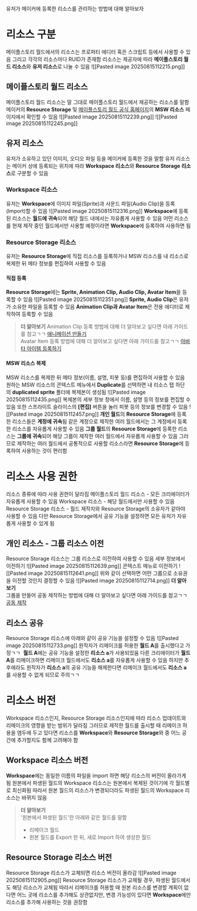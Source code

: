 유저가 메이커에 등록한 리소스를 관리하는 방법에 대해 알아보자

# 리소스 구분
메이플스토리 월드에서의 리소스는 프로퍼티 에디터 혹은 스크립트 등에서 사용할 수 있음 
그리고 각각의 리소스마다 RUID가 존재함
리소스는 제공자에 따라 **메이플스토리 월드 리소스**와 **유저 리소스**로 나눌 수 있음
![[Pasted image 20250815112215.png]]

## 메이플스토리 월드 리소스
메이플스토리 월드 리소스는 말 그대로 메이플스토리 월드에서 제공하는 리소스를 말함
메이커의 **Resource Storage** 및 [메이플스토리 월드 공식 홈페이지](https://maplestoryworlds.nexon.com/)의 **MSW 리소스** 페이지에서 확인할 수 있음
![[Pasted image 20250815112239.png]]
![[Pasted image 20250815112245.png]]

## 유저 리소스
유저가 소유하고 있던 이미지, 오디오 파일 등을 메이커에 등록한 것을 말함 
유저 리소스는 메이커 상에 등록되는 위치에 따라 **Workspace 리소스**와 **Resource Storage 리소스**로 구분할 수 있음

### Workspace 리소스
유저는 **Workspace**에 이미지 파일(Sprite)과 사운드 파일(Audio Clip)을 등록(Import)할 수 있음
![[Pasted image 20250815112316.png]]
**Workspace**에 등록된 리소스는 **월드에 귀속**되어 해당 월드 내에서는 자유롭게 사용할 수 있음
어떤 리소스를 현재 제작 중인 월드에서만 사용할 예정이라면 **Workspace**에 등록하여 사용하면 됨

### Resource Storage 리소스
유저는 **Resource Storage**에 직접 리소스를 등록하거나 MSW 리소스를 내 리소스로 복제한 뒤 메타 정보를 편집하여 사용할 수 있음

#### 직접 등록
**Resource Storage**에는 **Sprite, Animation Clip, Audio Clip, Avatar Item**을 등록할 수 있음
![[Pasted image 20250815112351.png]]
**Sprite, Audio Clip**은 유저가 소유한 파일을 등록할 수 있음
**Animation Clip과 Avatar Item**은 전용 에디터로 제작하여 등록할 수 있음
> **더 알아보기** 
> Animation Clip 등록 방법에 대해 더 알아보고 싶다면 아래 가이드를 참고ㄱㄱ
> [애니메이션 만들기](https://maplestoryworlds-creators.nexon.com/docs/?postId=595)  
> Avatar Item 등록 방법에 대해 더 알아보고 싶다면 아래 가이드를 참고ㄱㄱ
> [아바타 아이템 등록하기](https://maplestoryworlds-creators.nexon.com/docs/?postId=590)

#### MSW 리소스 복제
MSW 리소스를 복제한 뒤 메타 정보(이름, 설명, 피봇 등)를 편집하여 사용할 수 있음
원하는 MSW 리소스의 콘텍스트 메뉴에서 **Duplicate**를 선택하면 내 리소스 탭 하단의 **duplicated sprite** 폴더에 복제본이 생성됨
![[Pasted image 20250815112435.png]]
복제본의 세부 정보 창에서 이름, 설명 등의 정보를 편집할 수 있음
또한 스프라이트 슬라이스의 **[편집]** 버튼을 눌러 피봇 등의 정보를 변경할 수 있음
![[Pasted image 20250815112457.png]]
**개인 월드**의 **Resource Storage**에 등록한 리소스들은 **계정에 귀속**됨
같은 계정으로 제작한 여러 월드에서는 그 계정에서 등록한 리소스를 자유롭게 사용할 수 있음
**그룹 월드**의 **Resource Storage**에 등록한 리소스는 **그룹에 귀속**되어 해당 그룹이 제작한 여러 월드에서 자유롭게 사용할 수 있음
그러므로 제작하는 여러 월드에서 공통적으로 사용할 리소스라면 **Resource Storage**에 등록하여 사용하는 것이 편리함

# 리소스 사용 권한
리소스 종류에 따라 사용 권한이 달라짐
메이플스토리 월드 리소스 - 모든 크리에이터가 자유롭게 사용할 수 있음
Workspace 리소스 - 해당 월드에서만 사용할 수 있음
Resource Storage 리소스 - 월드 제작자와 Resource Storage의 소유자가 같아야 사용할 수 있음
    다만 Resource Storage에서 공유 기능을 설정하면 모든 유저가 자유롭게 사용할 수 있게 됨

## 개인 리소스 - 그룹 리소스 이전
Resource Storage 리소스는 그룹 리소스로 이전하여 사용할 수 있음
세부 정보에서 이전하기
![[Pasted image 20250815112639.png]]
콘텍스트 메뉴로 이전하기
![[Pasted image 20250815112641.png]]
위와 같이 선택하면 어떤 그룹으로 소유권을 이전할 것인지 결정할 수 있음
![[Pasted image 20250815112714.png]]
**더 알아보기**  
그룹을 만들어 공동 제작하는 방법에 대해 더 알아보고 싶다면 아래 가이드를 참고ㄱㄱ  
[공동 제작](https://maplestoryworlds-creators.nexon.com/docs/?postId=670)

## 리소스 공유
Resource Storage 리소스에 아래와 같이 공유 기능을 설정할 수 있음
![[Pasted image 20250815112733.png]]
원작자가 리메이크를 허용한 **월드 A**를 출시했다고 가정ㄱㄱ 
**월드 A**에는 공유 기능을 설정한 **리소스 a**가 사용되었움
다른 크리에이터가 **월드 A**를 리메이크하면 리메이크 월드에서도 **리소스 a**를 자유롭게 사용할 수 있음 
하지만 추후에라도 원작자가 **리소스 a**의 공유 기능을 해제한다면 리메이크 월드에서도 **리소스 a**를 사용할 수 없게 되므로 주의ㄱㄱ

# 리소스 버전
Workspace 리소스인지, Resource Storage 리소스인지에 따라 리소스 업데이트와 리메이크의 영향을 받는 범위가 달라짐
그러므로 제작한 월드를 출시할 때 리메이크 허용을 염두에 두고 있다면 리소스를 **Workspace**와 **Resource Storage**와 중 어느 공간에 추가할지도 함께 고려해야 함

## Workspace 리소스 버전
**Workspace**에는 동일한 이름의 파일을 import 하면 해당 리소스의 버전이 올라가게 됨
원본에서 파생된 월드의 Workspace 리소스는 원본에서 복제된 것이기에 각 월드별로 최신화됨
따라서 원본 월드의 리소스가 변경되더라도 파생된 월드의 Workspace 리소스는 바뀌지 않음
> **더 알아보기**  
> '원본에서 파생된 월드'란 아래와 같은 월드를 말함
> - 리메이크 월드
> - 원본 월드를 Export 한 뒤, 새로 Import 하여 생성한 월드
## Resource Storage 리소스 버전
Resource Storage 리소스가 교체되면 리소스 버전이 올라감
![[Pasted image 20250815112905.png]]
Resource Storage 리소스가 교체될 경우, 파생된 월드에서도 해당 리소스가 교체됨
따라서 리메이크를 허용할 때 원본 리소스를 변경할 계획이 없다면 어느 곳에 리소스를 추가해도 상관없지만, 변경 가능성이 있다면 **Workspace**에만 리소스를 추가해 사용하는 것을 권장함

